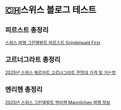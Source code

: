 # 🇨🇭스위스 블로그 테스트

## 피르스트 총정리
[스위스 여행 그린델발트 피르스트 Grindelwald First](./first.md)

## 고르너그라트 총정리
[2025년 스위스 체르마트 고르너그라트 전망대 가격 및 가는법](./gornergrat.md)

## 멘리헨 총정리
[2025년 스위스 그린델발트 멘리헨 Mannlichen 여행 정보](./mannlichen.md)
